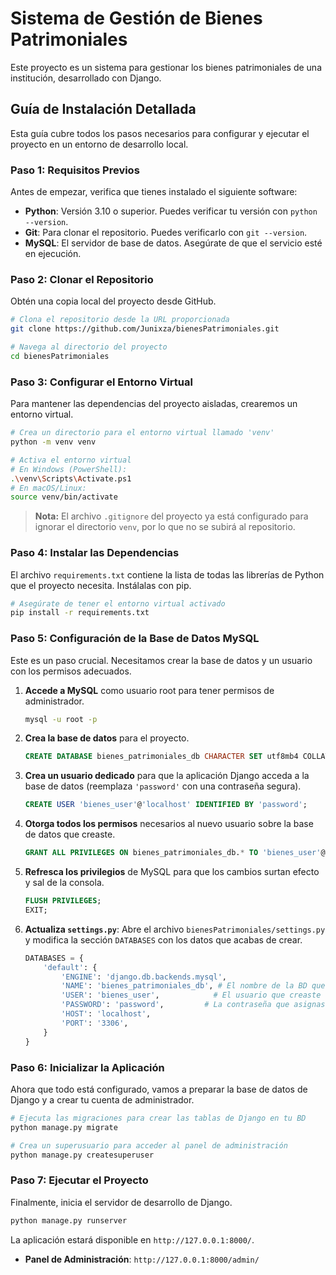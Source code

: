 # Sistema de Gestión de Bienes Patrimoniales

Este proyecto es un sistema para gestionar los bienes patrimoniales de una institución, desarrollado con Django.

## Guía de Instalación Detallada

Esta guía cubre todos los pasos necesarios para configurar y ejecutar el proyecto en un entorno de desarrollo local.

### Paso 1: Requisitos Previos

Antes de empezar, verifica que tienes instalado el siguiente software:

- **Python**: Versión 3.10 o superior. Puedes verificar tu versión con `python --version`.
- **Git**: Para clonar el repositorio. Puedes verificarlo con `git --version`.
- **MySQL**: El servidor de base de datos. Asegúrate de que el servicio esté en ejecución.

### Paso 2: Clonar el Repositorio

Obtén una copia local del proyecto desde GitHub.

```bash
# Clona el repositorio desde la URL proporcionada
git clone https://github.com/Junixza/bienesPatrimoniales.git

# Navega al directorio del proyecto
cd bienesPatrimoniales
```

### Paso 3: Configurar el Entorno Virtual

Para mantener las dependencias del proyecto aisladas, crearemos un entorno virtual.

```bash
# Crea un directorio para el entorno virtual llamado 'venv'
python -m venv venv

# Activa el entorno virtual
# En Windows (PowerShell):
.\venv\Scripts\Activate.ps1
# En macOS/Linux:
source venv/bin/activate
```

> **Nota:** El archivo `.gitignore` del proyecto ya está configurado para ignorar el directorio `venv`, por lo que no se subirá al repositorio.

### Paso 4: Instalar las Dependencias

El archivo `requirements.txt` contiene la lista de todas las librerías de Python que el proyecto necesita. Instálalas con pip.

```bash
# Asegúrate de tener el entorno virtual activado
pip install -r requirements.txt
```

### Paso 5: Configuración de la Base de Datos MySQL

Este es un paso crucial. Necesitamos crear la base de datos y un usuario con los permisos adecuados.

1.  **Accede a MySQL** como usuario root para tener permisos de administrador.
    ```bash
    mysql -u root -p
    ```

2.  **Crea la base de datos** para el proyecto.
    ```sql
    CREATE DATABASE bienes_patrimoniales_db CHARACTER SET utf8mb4 COLLATE utf8mb4_unicode_ci;
    ```

3.  **Crea un usuario dedicado** para que la aplicación Django acceda a la base de datos (reemplaza `'password'` con una contraseña segura).
    ```sql
    CREATE USER 'bienes_user'@'localhost' IDENTIFIED BY 'password';
    ```

4.  **Otorga todos los permisos** necesarios al nuevo usuario sobre la base de datos que creaste.
    ```sql
    GRANT ALL PRIVILEGES ON bienes_patrimoniales_db.* TO 'bienes_user'@'localhost';
    ```

5.  **Refresca los privilegios** de MySQL para que los cambios surtan efecto y sal de la consola.
    ```sql
    FLUSH PRIVILEGES;
    EXIT;
    ```

6.  **Actualiza `settings.py`**: Abre el archivo `bienesPatrimoniales/settings.py` y modifica la sección `DATABASES` con los datos que acabas de crear.
    ```python
    DATABASES = {
        'default': {
            'ENGINE': 'django.db.backends.mysql',
            'NAME': 'bienes_patrimoniales_db', # El nombre de la BD que creaste
            'USER': 'bienes_user',            # El usuario que creaste
            'PASSWORD': 'password',         # La contraseña que asignaste
            'HOST': 'localhost',
            'PORT': '3306',
        }
    }
    ```

### Paso 6: Inicializar la Aplicación

Ahora que todo está configurado, vamos a preparar la base de datos de Django y a crear tu cuenta de administrador.

```bash
# Ejecuta las migraciones para crear las tablas de Django en tu BD
python manage.py migrate

# Crea un superusuario para acceder al panel de administración
python manage.py createsuperuser
```

### Paso 7: Ejecutar el Proyecto

Finalmente, inicia el servidor de desarrollo de Django.

```bash
python manage.py runserver
```

La aplicación estará disponible en `http://127.0.0.1:8000/`.

-   **Panel de Administración**: `http://127.0.0.1:8000/admin/`
